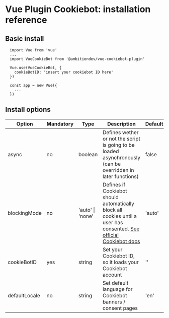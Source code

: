 # Vue Plugin Cookiebot: installation reference

## Basic install

```
  import Vue from 'vue'
  ...
  import VueCookieBot from '@ambitiondev/vue-cookiebot-plugin'

  Vue.use(VueCookieBot, {
    cookieBotID: 'insert your cookiebot ID here'
  })

  const app = new Vue({
    ...
  })
```

## Install options

| Option | Mandatory | Type | Description | Default |
| ------ | --------- | ---- | ----------- | ------- |
| async | no | boolean | Defines wether or not the script is going to be loaded asynchronously (can be overridden in later functions) | false |
| blockingMode | no | 'auto' \| 'none' | Defines if Cookiebot should automatically block all cookies until a user has consented. [See official Cookiebot docs](https://www.cookiebot.com/en/developer/) | 'auto' |
| cookieBotID | yes | string | Set your Cookiebot ID, so it loads your Cookiebot account | '' |
| defaultLocale | no | string | Set default language for Cookiebot banners / consent pages | 'en' |
